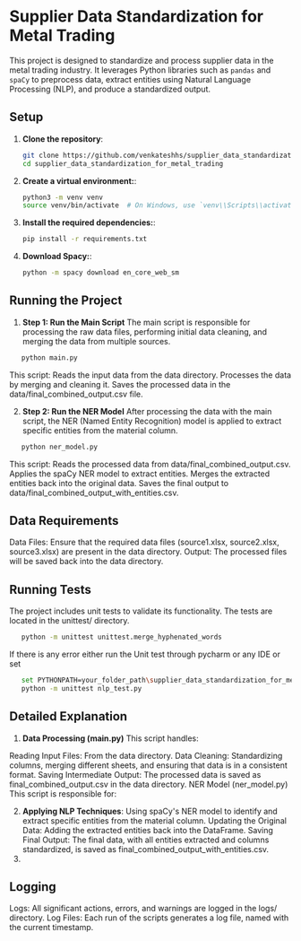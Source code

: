 # **Supplier Data Standardization for Metal Trading**

This project is designed to standardize and process supplier data in the metal trading industry. It leverages Python libraries such as `pandas` and `spaCy` to preprocess data, extract entities using Natural Language Processing (NLP), and produce a standardized output.
## **Setup**

1. **Clone the repository**:
   ```bash
   git clone https://github.com/venkateshhs/supplier_data_standardization_for_metal_trading.git
   cd supplier_data_standardization_for_metal_trading
   
2. **Create a virtual environment:**:
   ```bash
   python3 -m venv venv
   source venv/bin/activate  # On Windows, use `venv\\Scripts\\activate`

3. **Install the required dependencies:**:
   ```bash
   pip install -r requirements.txt

4. **Download Spacy:**:
   ```bash
   python -m spacy download en_core_web_sm
   
## **Running the Project**
1. **Step 1: Run the Main Script**
The main script is responsible for processing the raw data files, performing initial data cleaning, and merging the data from multiple sources.
```bash
   python main.py
```

This script:
Reads the input data from the data directory.
Processes the data by merging and cleaning it.
Saves the processed data in the data/final_combined_output.csv file.

2. **Step 2: Run the NER Model**
After processing the data with the main script, the NER (Named Entity Recognition) model is applied to extract specific entities from the material column.
```bash
   python ner_model.py
```

This script:
Reads the processed data from data/final_combined_output.csv.
Applies the spaCy NER model to extract entities.
Merges the extracted entities back into the original data.
Saves the final output to data/final_combined_output_with_entities.csv.

## Data Requirements
Data Files: Ensure that the required data files (source1.xlsx, source2.xlsx, source3.xlsx) are present in the data directory.
Output: The processed files will be saved back into the data directory.

## Running Tests
The project includes unit tests to validate its functionality. The tests are located in the unittest/ directory.

```bash
   python -m unittest unittest.merge_hyphenated_words
```


If there is any error either run the Unit test through pycharm or any IDE or set  

```bash
   set PYTHONPATH=your_folder_path\supplier_data_standardization_for_metal_trading
   python -m unittest nlp_test.py
```


## Detailed Explanation
1. **Data Processing (main.py)**
This script handles:

Reading Input Files: From the data directory.
Data Cleaning: Standardizing columns, merging different sheets, and ensuring that data is in a consistent format.
Saving Intermediate Output: The processed data is saved as final_combined_output.csv in the data directory.
NER Model (ner_model.py)
This script is responsible for:

2. **Applying NLP Techniques**: 
Using spaCy's NER model to identify and extract specific entities from the material column.
Updating the Original Data: Adding the extracted entities back into the DataFrame.
Saving Final Output: The final data, with all entities extracted and columns standardized, is saved as final_combined_output_with_entities.csv.
3. 
## Logging
Logs: All significant actions, errors, and warnings are logged in the logs/ directory.
Log Files: Each run of the scripts generates a log file, named with the current timestamp.
